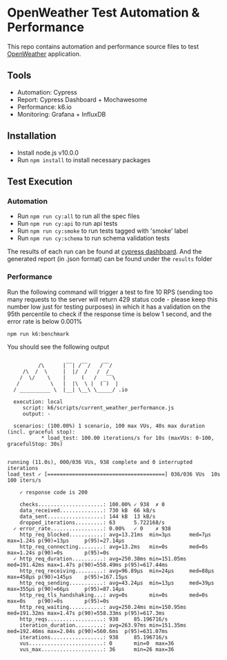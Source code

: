 # OpenWeather Test Automation & Performance
This repo contains automation and performance source files to test [OpenWeather](https://openweathermap.org/) application.
## Tools
* Automation: Cypress
* Report: Cypress Dashboard + Mochawesome
* Performance: k6.io
* Monitoring: Grafana + InfluxDB

## Installation
* Install node.js v10.0.0
* Run `npm install` to install necessary packages

## Test Execution
### Automation
* Run `npm run cy:all` to run all the spec files
* Run `npm run cy:api` to run api tests
* Run `npm run cy:smoke` to run tests tagged with 'smoke' label
* Run `npm run cy:schema` to run schema validation tests

The results of each run can be found at [cypress dashboard](https://dashboard.cypress.io/projects/shie33/runs). And the generated report (in .json format) can be found under the `results` folder
### Performance
Run the following command will trigger a test to fire 10 RPS (sending too many requests to the server will return 429 status code - please keep this number low just for testing purposes) in which it has a validation on the 95th percentile to check if the response time is below 1 second, and the error rate is below 0.001%

```
npm run k6:benchmark
```
You should see the following output
```

          /\      |‾‾| /‾‾/   /‾‾/   
     /\  /  \     |  |/  /   /  /    
    /  \/    \    |     (   /   ‾‾\  
   /          \   |  |\  \ |  (‾)  | 
  / __________ \  |__| \__\ \_____/ .io

  execution: local
     script: k6/scripts/current_weather_performance.js
     output: -

  scenarios: (100.00%) 1 scenario, 100 max VUs, 40s max duration (incl. graceful stop):
           * load_test: 100.00 iterations/s for 10s (maxVUs: 0-100, gracefulStop: 30s)


running (11.0s), 000/036 VUs, 938 complete and 0 interrupted iterations
load_test ✓ [======================================] 036/036 VUs  10s  100 iters/s

    ✓ response code is 200

    checks.....................: 100.00% ✓ 938  ✗ 0   
    data_received..............: 730 kB  66 kB/s
    data_sent..................: 144 kB  13 kB/s
    dropped_iterations.........: 63      5.722168/s
  ✓ error_rate.................: 0.00%   ✓ 0    ✗ 938 
    http_req_blocked...........: avg=13.21ms  min=3µs      med=7µs      max=1.24s p(90)=13µs     p(95)=27.14µs 
    http_req_connecting........: avg=13.2ms   min=0s       med=0s       max=1.24s p(90)=0s       p(95)=0s      
  ✓ http_req_duration..........: avg=250.38ms min=151.05ms med=191.42ms max=1.47s p(90)=558.49ms p(95)=617.44ms
    http_req_receiving.........: avg=96.89µs  min=24µs     med=88µs     max=458µs p(90)=145µs    p(95)=167.15µs
    http_req_sending...........: avg=43.24µs  min=13µs     med=39µs     max=355µs p(90)=66µs     p(95)=87.14µs 
    http_req_tls_handshaking...: avg=0s       min=0s       med=0s       max=0s    p(90)=0s       p(95)=0s      
    http_req_waiting...........: avg=250.24ms min=150.95ms med=191.32ms max=1.47s p(90)=558.33ms p(95)=617.3ms 
    http_reqs..................: 938     85.196716/s
    iteration_duration.........: avg=263.97ms min=151.35ms med=192.46ms max=2.04s p(90)=560.6ms  p(95)=631.07ms
    iterations.................: 938     85.196716/s
    vus........................: 0       min=0  max=36
    vus_max....................: 36      min=26 max=36
```